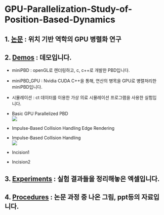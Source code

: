 # GPU-Parallelization-Study-of-Position-Based-Dynamics
##  1. [논문](https://github.com/wannaseoji/GPU-Parallelization-Study-of-Position-Based-Dynamics/blob/main/%EC%84%9C%EC%A7%80%EC%99%84_PBD.pdf) : 위치 기반 역학의 GPU 병렬화 연구


##  2. [Demos](https://github.com/wannaseoji/GPU-Parallelization-Study-of-Position-Based-Dynamics/tree/main/Demos) : 데모입니다. 
+ miniPBD : openGL로 렌더링하고, c, c++로 개발한 PBD입니다.


+ miniPBD_GPU : Nvidia CUDA C++을 통해, 연산의 병목을 GPU로 병렬처리한 miniPBD입니다.


+ 시뮬레이션 : ct 데이터를 이용한 가상 의료 시뮬레이션 프로그램을 사용한 실험입니다.
  
  <p align ="center">
- Basic GPU Parallelized PBD<br>
  <img src="https://github.com/wannaseoji/GPU-Parallelization-Study-of-Position-Based-Dynamics/assets/91694379/4e46cd9d-d45c-4201-820b-e13e210523b7">
  </p>
   <p align ="center">
- Impulse-Based Collision Handling Edge Rendering <br>
  <img src="">
  </p>
   <p align ="center">
- Impulse-Based Collision Handling<br>
  <img src="https://github.com/wannaseoji/GPU-Parallelization-Study-of-Position-Based-Dynamics/assets/91694379/e02f1672-7ecf-4506-b1d5-81903721cacc">
  </p>
   <p align ="center">
- Incision1<br>
  <img src="">
  </p>
  <p align ="center">
- Incision2<br>
  <img src="">
  </p>
        
        
       
##  3. [Experiments](https://github.com/wannaseoji/GPU-Parallelization-Study-of-Position-Based-Dynamics/tree/main/Experiments) : 실험 결과들을 정리해놓은 엑셀입니다.


##  4. [Procedures](https://github.com/wannaseoji/GPU-Parallelization-Study-of-Position-Based-Dynamics/tree/main/procedure) : 논문 과정 중 나온 그림, ppt등의 자료입니다.
